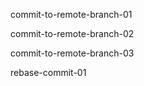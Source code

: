 commit-to-remote-branch-01

commit-to-remote-branch-02

commit-to-remote-branch-03

rebase-commit-01
